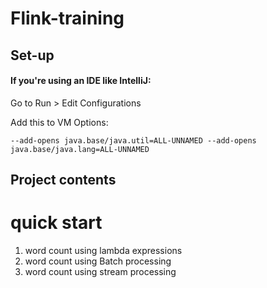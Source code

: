 # Flink-training

## Set-up

#### If you're using an IDE like IntelliJ:

Go to Run > Edit Configurations

Add this to VM Options:

    --add-opens java.base/java.util=ALL-UNNAMED --add-opens java.base/java.lang=ALL-UNNAMED


## Project contents
# quick start
   1. word count using lambda expressions 
   2. word count using Batch processing
   3. word count using stream processing
